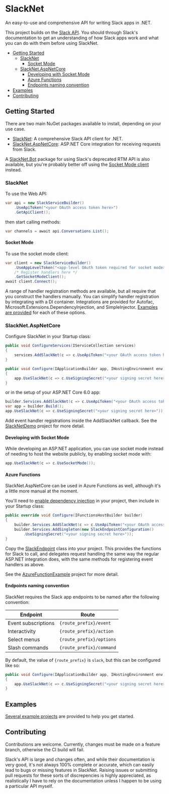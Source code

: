 # SlackNet
An easy-to-use and comprehensive API for writing Slack apps in .NET.

This project builds on the [Slack API](https://api.slack.com/). You should through Slack's documentation to get an understanding of how Slack apps work and what you can do with them before using SlackNet.

- [Getting Started](#getting-started)
  - [SlackNet](#slacknet)
    - [Socket Mode](#socket-mode)
  - [SlackNet.AspNetCore](#slacknetaspnetcore)
    - [Developing with Socket Mode](#developing-with-socket-mode)
    - [Azure Functions](#azure-functions)
    - [Endpoints naming convention](#endpoints-naming-convention)
- [Examples](./Examples)
- [Contributing](#contributing)

## Getting Started
There are two main NuGet packages available to install, depending on your use case.
  - [SlackNet](https://www.nuget.org/packages/SlackNet/): A comprehensive Slack API client for .NET.
  - [SlackNet.AspNetCore](https://www.nuget.org/packages/SlackNet.AspNetCore/): ASP.NET Core integration for receiving requests from Slack.

A [SlackNet.Bot](SlackNet.Bot#slacknetbot) package for using Slack's deprecated RTM API is also available, but you're probably better off using the [Socket Mode client](#socket-mode) instead.

### SlackNet
To use the Web API:
```c#
var api = new SlackServiceBuilder()
    .UseApiToken("<your OAuth access token here>")
    .GetApiClient();
```
then start calling methods:
```c#
var channels = await api.Conversations.List();
```

#### Socket Mode
To use the socket mode client:
```c#
var client = new SlackServiceBuilder()
    .UseAppLevelToken("<app-level OAuth token required for socket mode>")
    /* Register handlers here */
    .GetSocketModeClient();
await client.Connect();
```

A range of handler registration methods are available, but all require that you construct the handlers manually. You can simplify handler registration by integrating with a DI container. Integrations are provided for Autofac, Microsoft.Extensions.DependencyInjection, and SimpleInjector. [Examples are provided](./Examples) for each of these options. 

### SlackNet.AspNetCore
Configure SlackNet in your Startup class:
```c#
public void ConfigureServices(IServiceCollection services)
{
    services.AddSlackNet(c => c.UseApiToken("<your OAuth access token here>"));
}

public void Configure(IApplicationBuilder app, IHostingEnvironment env)
{
    app.UseSlackNet(c => c.UseSigningSecret("<your signing secret here>"));
}
```

or in the setup of your ASP.NET Core 6.0 app:
```c#
builder.Services.AddSlackNet(c => c.UseApiToken("<your OAuth access token here>"));
var app = builder.Build();
app.UseSlackNet(c => c.UseSigningSecret("<your signing secret here>"));
```

Add event handler registrations inside the AddSlackNet callback. See the [SlackNetDemo](Examples/SlackNetDemo) project for more detail.

#### Developing with Socket Mode

While developing an ASP.NET application, you can use socket mode instead of needing to host the website publicly, by enabling socket mode with:

```c#
app.UseSlackNet(c => c.UseSocketMode());
```

#### Azure Functions
SlackNet.AspNetCore can be used in Azure Functions as well, although it's a little more manual at the moment.

You'll need to [enable dependency injection](https://docs.microsoft.com/en-us/azure/azure-functions/functions-dotnet-dependency-injection) in your project, then include in your Startup class:
```c#
public override void Configure(IFunctionsHostBuilder builder)
{
    builder.Services.AddSlackNet(c => c.UseApiToken("<your OAuth access token here>"));
    builder.Services.AddSingleton(new SlackEndpointConfiguration()
        .UseSigningSecret("<your signing secret here>"));
}
```

Copy the [SlackEndpoint](Examples/AzureFunctionExample/SlackEndpoints.cs) class into your project.
This provides the functions for Slack to call, and delegates request handling the same way the regular ASP.NET integration does, with the same methods for registering event handlers as above.

See the [AzureFunctionExample](Examples/AzureFunctionExample) project for more detail.

#### Endpoints naming convention

SlackNet requires the Slack app endpoints to be named after the following convention:

| Endpoint            | Route                    |
|---------------------|--------------------------|
| Event subscriptions | `{route_prefix}/event`   |
| Interactivity       | `{route_prefix}/action`  |
| Select menus        | `{route_prefix}/options` |
| Slash commands      | `{route_prefix}/command` |

By default, the value of `{route_prefix}` is `slack`, but this can be configured like so:

```c#
public void Configure(IApplicationBuilder app, IHostingEnvironment env)
{
    app.UseSlackNet(c => c.UseSigningSecret("<your signing secret here>").MapToPrefix("api/slack"));
}
```

## Examples
[Several example projects](./Examples) are provided to help you get started.

## Contributing
Contributions are welcome. Currently, changes must be made on a feature branch, otherwise the CI build will fail.

Slack's API is large and changes often, and while their documentation is very good, it's not always 100% complete or accurate, which can easily lead to bugs or missing features in SlackNet.
Raising issues or submitting pull requests for these sorts of discrepencies is highly appreciated, as realistically I have to rely on the documentation unless I happen to be using a particular API myself.
